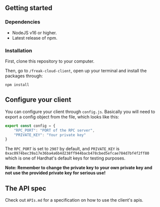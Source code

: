 ## Getting started

### Dependencies

* NodeJS v16 or higher.
* Latest release of npm.

### Installation

First, clone this repository to your computer.

Then, go to `/freak-cloud-client`, open up your terminal and install the packages through:

```
npm install
```


## Configure your client

You can configure your client through `config.js`. Basically you will need to export a config object from the file, which looks like this:

```js
export const config = {
    "RPC_PORT": "PORT of the RPC server",
    "PRIVATE_KEY": "Your private key"
}
```

The `RPC_PORT` is set to `2907` by default, and `PRIVATE_KEY` is `0xac0974bec39a17e36ba4a6b4d238ff944bacb478cbed5efcae784d7bf4f2ff80` which is one of Hardhat's default keys for testing purposes.

**Note: Remember to change the private key to your own private key and not use the provided private key for serious use!**


## The API spec

Check out `APIs.md` for a specification on how to use the client's apis.
